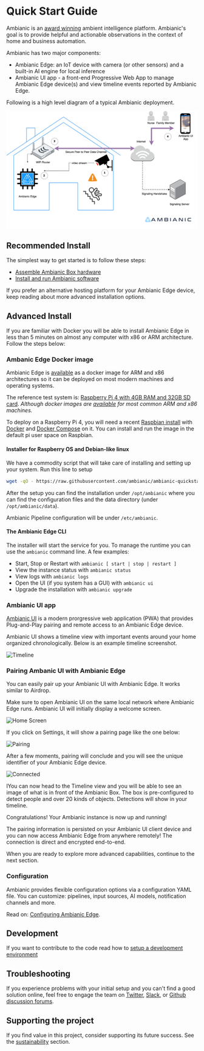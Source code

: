 
# Quick Start Guide

Ambianic is an [award winning](https://blog.ambianic.ai/2020/11/05/awards.html) ambient intelligence platform. Ambianic's goal is to provide helpful and actionable observations in the context of home and business automation.

Ambianic has two major components: 
- Ambianic Edge: an IoT device with camera (or other sensors) and a built-in AI engine for local inference
- Ambianic UI app - a front-end Progressive Web App to manage Ambianic Edge device(s) and view timeline events reported by Ambianic Edge.

Following is a high level diagram of a typical Ambianic deployment.

![Ambianic High Level Diagram](../assets/images/Ambianic-High-Level-Diagram.png)

## Recommended Install

The simplest way to get started is to follow these steps:

- [Assemble Ambianic Box hardware](ambianicbox.md)
- [Install and run Ambianic software](installsoftware.md)

If you prefer an alternative hosting platform for your Ambianic Edge device, keep reading about more advanced installation options.

## Advanced Install

If you are familiar with Docker you will be able to install Ambianic Edge in less than 5 minutes on almost any computer with x86 or ARM architecture. Follow the steps below:

### Ambanic Edge Docker image

Ambianic Edge is
[available](https://hub.docker.com/r/ambianic/ambianic-edge) as a docker image for ARM and x86 architectures so it can be deployed
on most modern machines and operating systems.

The reference test system is:
[Raspberry Pi 4 with 4GB RAM and 32GB SD card](https://www.raspberrypi.org/products/raspberry-pi-4-model-b/). 
_Although docker images are [available](https://hub.docker.com/r/ambianic/ambianic-edge/tags) for most common ARM and x86 machines._

To deploy on a Raspberry Pi 4, you will need a recent
[Raspbian install](https://www.raspberrypi.org/documentation/setup/) with
[Docker](https://www.freecodecamp.org/news/the-easy-way-to-set-up-docker-on-a-raspberry-pi-7d24ced073ef/)
and [Docker Compose](https://docs.docker.com/compose/) on it. 
You can install and run the image in the default pi user space on Raspbian.

#### Installer for Raspberry OS and Debian-like linux

We have a commodity script that will take care of installing and setting up your system. Run this line to setup 

```sh
wget -qO - https://raw.githubusercontent.com/ambianic/ambianic-quickstart/master/installer.sh | sh
```

After the setup you can find the installation under `/opt/ambianic` where you can find the configuration files and the data directory (under `/opt/ambianic/data`).

Ambianic Pipeline configuration will be under `/etc/ambianic`.

#### The Ambianic Edge CLI

The installer will start the service for you. To manage the runtime you can use the `ambianic` command line. A few examples:

- Start, Stop or Restart with `ambianic [ start | stop | restart ]`
- View the instance status with `ambianic status`
- View logs with `ambianic logs`
- Open the UI (if you system has a GUI) with `ambianic ui`
- Upgrade the installation with `ambianic upgrade`

### Ambianic UI app

[Ambianic UI](https://ui.ambianic.ai/) is a
modern prorgressive web application (PWA) that provides Plug-and-Play pairing and remote access
to an Ambianic Edge device.

Ambianic UI shows a timeline view with
important events around your home organized chronologically. Below is an example
timeline screenshot.

![Timeline](../assets/images/timeline-screen.png)

### Pairing Ambanic UI with Ambianic Edge

You can easily pair up your Ambianic UI with Ambianic Edge. It works similar to Airdrop.

Make sure to open Ambianic UI on the same local network where Ambianic Edge runs. Ambianic UI will initially display a welcome screen.

![Home Screen](../assets/images/home-screen.png)

If you click on Settings, it will show  a pairing page like the one below:

![Pairing](../assets/images/pairing-screen.png)

After a few moments, pairing will conclude and you will see the unique identifier of your Ambianic Edge device.

![Connected](../assets/images/connected-screen.png)

IYou can now head to the Timeline view and you will be able to see an image of what is in front of the Ambianic Box. The box is pre-configured to detect people and over 20 kinds of objects. Detections will show in your timeline.

Congratulations! Your Ambianic instance is now up and running!

The pairing information is persisted on your Ambianic UI client device and you can now access Ambianic Edge from anywhere remotely! The connection is direct and encrypted end-to-end.

When you are ready to explore more advanced capabilities, continue to the next section.

### Configuration

Ambianic provides flexible configuration options via a configuration YAML file. You can customize: pipelines, input sources, AI models, notification channels and more.

Read on: [Configuring Ambianic Edge](configure.md).


## Development

If you want to contribute to the code read how to [setup a development environment](../developers/development-environment.md)

## Troubleshooting

If you experience problems with your initial setup and you can't find a good solution online, feel free to engage the team on [Twitter](https://twitter.com/ambianicai), [Slack](https://ambianicai.slack.com/join/shared_invite/zt-eosk4tv5-~GR3Sm7ccGbv1R7IEpk7OQ#/), or [Github discussion forums](https://github.com/ambianic/ambianic-ui/discussions).

## Supporting the project

If you find value in this project, consider supporting its future success. See the [sustainability](https://docs.ambianic.ai/#sustainability) section.
 
